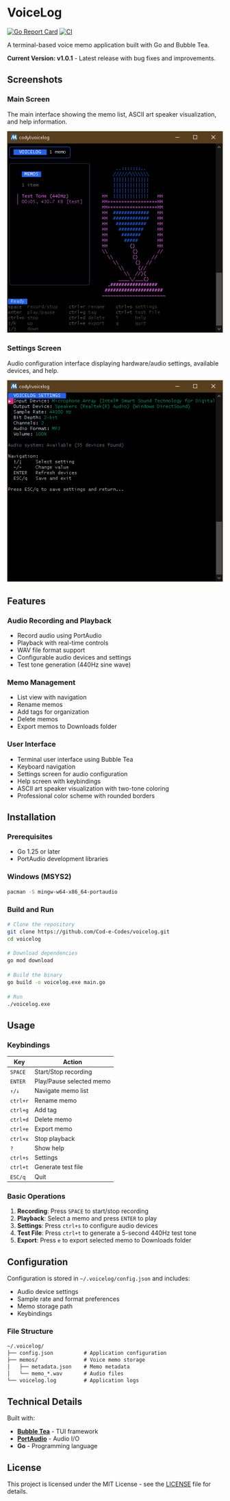 # VoiceLog

[![Go Report Card](https://goreportcard.com/badge/github.com/Cod-e-Codes/voicelog)](https://goreportcard.com/report/github.com/Cod-e-Codes/voicelog)
[![CI](https://github.com/Cod-e-Codes/voicelog/actions/workflows/ci.yml/badge.svg)](https://github.com/Cod-e-Codes/voicelog/actions/workflows/ci.yml)

A terminal-based voice memo application built with Go and Bubble Tea.

**Current Version: v1.0.1** - Latest release with bug fixes and improvements.

## Screenshots

### Main Screen
The main interface showing the memo list, ASCII art speaker visualization, and help information.

<img src="voicelog-screenshot-1.png" alt="VoiceLog Main Screen" width="600">

### Settings Screen
Audio configuration interface displaying hardware/audio settings, available devices, and help.

<img src="voicelog-screenshot-2.png" alt="VoiceLog Settings Screen" width="600">

## Features

### Audio Recording and Playback
- Record audio using PortAudio
- Playback with real-time controls
- WAV file format support
- Configurable audio devices and settings
- Test tone generation (440Hz sine wave)

### Memo Management
- List view with navigation
- Rename memos
- Add tags for organization
- Delete memos
- Export memos to Downloads folder

### User Interface
- Terminal user interface using Bubble Tea
- Keyboard navigation
- Settings screen for audio configuration
- Help screen with keybindings
- ASCII art speaker visualization with two-tone coloring
- Professional color scheme with rounded borders

## Installation

### Prerequisites
- Go 1.25 or later
- PortAudio development libraries

### Windows (MSYS2)
```bash
pacman -S mingw-w64-x86_64-portaudio
```

### Build and Run
```bash
# Clone the repository
git clone https://github.com/Cod-e-Codes/voicelog.git
cd voicelog

# Download dependencies
go mod download

# Build the binary
go build -o voicelog.exe main.go

# Run
./voicelog.exe
```

## Usage

### Keybindings

| Key | Action |
|-----|---------|
| `SPACE` | Start/Stop recording |
| `ENTER` | Play/Pause selected memo |
| `↑/↓` | Navigate memo list |
| `ctrl+r` | Rename memo |
| `ctrl+g` | Add tag |
| `ctrl+d` | Delete memo |
| `ctrl+e` | Export memo |
| `ctrl+x` | Stop playback |
| `?` | Show help |
| `ctrl+s` | Settings |
| `ctrl+t` | Generate test file |
| `ESC/q` | Quit |

### Basic Operations

1. **Recording**: Press `SPACE` to start/stop recording
2. **Playback**: Select a memo and press `ENTER` to play
3. **Settings**: Press `ctrl+s` to configure audio devices
4. **Test File**: Press `ctrl+t` to generate a 5-second 440Hz test tone
5. **Export**: Press `e` to export selected memo to Downloads folder

## Configuration

Configuration is stored in `~/.voicelog/config.json` and includes:
- Audio device settings
- Sample rate and format preferences
- Memo storage path
- Keybindings

### File Structure
```
~/.voicelog/
├── config.json          # Application configuration
├── memos/               # Voice memo storage
│   ├── metadata.json    # Memo metadata
│   └── memo_*.wav       # Audio files
└── voicelog.log         # Application logs
```

## Technical Details

Built with:
- **[Bubble Tea](https://github.com/charmbracelet/bubbletea)** - TUI framework
- **[PortAudio](https://github.com/gordonklaus/portaudio)** - Audio I/O
- **Go** - Programming language

## License

This project is licensed under the MIT License - see the [LICENSE](LICENSE) file for details.
